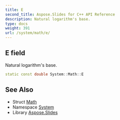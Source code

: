 ```yaml
---
title: E
second_title: Aspose.Slides for C++ API Reference
description: Natural logarithm's base.
type: docs
weight: 391
url: /system/math/e/
---
```

## E field


Natural logarithm's base.

```cpp
static const double System::Math::E
```

## See Also

* Struct [Math](../)
* Namespace [System](../../)
* Library [Aspose.Slides](../../../)